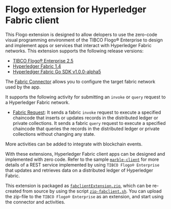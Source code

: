 # Flogo extension for Hyperledger Fabric client

This Flogo extension is designed to allow delopers to use the zero-code visual programming environment of the TIBCO Flogo® Enterprise to design and implement apps or services that interact with Hyperledger Fabric networks.  This extension supports the following release versions:
- [TIBCO Flogo® Enterprise 2.5](https://docs.tibco.com/products/tibco-flogo-enterprise-2-5-0)
- [Hyperledger Fabric 1.4](https://www.hyperledger.org/projects/fabric)
- [Hyperledger Fabric Go SDK v1.0.0-alpha5](https://github.com/hyperledger/fabric-sdk-go)

The [Fabric Connector](connector/fabconnector) allows you to configure the target fabric network used by the app.

It supports the following activity for submitting an `invoke` or `query` request to a Hyperledger Fabric network.
- [Fabric Request](activity/fabrequest): It sends a fabric `invoke` request to execute a specified chaincode that inserts or updates records in the distributed ledger or private collections.  It sends a fabric `query` request to execute a specified chaincode that queries the records in the distributed ledger or private collections without changing any state.

More activities can be added to integrate with blockchain events.

With these extensions, Hyperledger Fabric client apps can be designed and implemented with zero code. Refer to the sample [`marble-client`](../marble-client) for more details of a REST service implemented by using `TIBCO Flogo® Enterprise` that updates and retrieves data on a distributed ledger of Hyperledger Fabric.

This extension is packaged as [`fabclientExtension.zip`](../fabclientExtension.zip), which can be re-created from source by using the script [`zip-fabclient.sh`](../zip-fabclient.sh).  You can upload the zip-file to the `TIBCO Flogo® Enterprise` as an extension, and start using the connector and activities.
